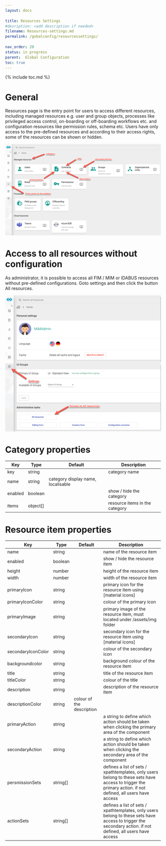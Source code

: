 ```yaml
---
layout: docs

title: Resources Settings
#desription: <add description if needed>
filename: Resources-settings.md
permalink: /gobalconfig/resourcessettings/

nav_order: 20
status: in progress
parent:  Global Configuration
toc: true
---
```


{% include toc.md %}




# General

Resources page is the entry point for users to access different resources, including managed resources e.g. user and group objects, processes like privileged access control, on-boarding or off-boarding workflows etc. and configuration resources like permission rules, schema etc.
Users have only access to the pre-defined resources and according to their access rights, some of the resources can be shown or hidden.

![images_resources.png](/img/images_resources-7ba62614-23e6-4acd-b022-ca4f22cdd254.png)

# Access to all resources without configuration

As administrator, it is possible to access all FIM / MIM or IDABUS resources without pre-defined configurations. Goto settings and then click the button All resources.

![images_all_resources.png](/img/images_all_resources-ad70423f-5257-4fe5-b338-32f0d6a0eacf.png)

# Category properties

|Key|Type|Default|Description|
|--|--|--|--|
|key|string||category name|
|name|string|category display name, localisable|
|enabled|boolean||show / hide the category|
|items|object[]||resource items in the category|

# Resource item properties

|Key|Type|Default|Description|
|--|--|--|--|
|name|string||name of the resource item|
|enabled|boolean||show / hide the resource item|
|height|number||height of the resource item|
|width|number||width of the resource item|
|primaryIcon|string||primary icon for the resource item using [material icons]|(https://fonts.google.com/icons?icon.set=Material+Icons)
|primaryIconColor|string||colour of the primary icon|
|primaryImage|string||primary image of the resource item, must located under /assets/img folder|
|secondaryIcon|string||secondary icon for the resource item using [material icons]|
|secondaryIconColor|string||colour of the secondary icon|
|backgroundcolor|string||background colour of the resource item|
|title|string||title of the resource item|
|titleColor|string||colour of the title|
|description|string||description of the resource item|
|descriptionColor|string|colour of the description|
|primaryAction|string||a string to define which action should be taken when clicking the primary area of the component|
|secondaryAction|string||a string to define which action should be taken when clicking the secondary area of the component|
|persmissionSets|string[]||defines a list of sets / xpathtemplates, only users belong to these sets have access to trigger the primary action. if not defined, all users have access|
|actionSets|string[]||defines a list of sets / xpathtemplates, only users belong to these sets have access to trigger the secondary action. if not defined, all users have access|
